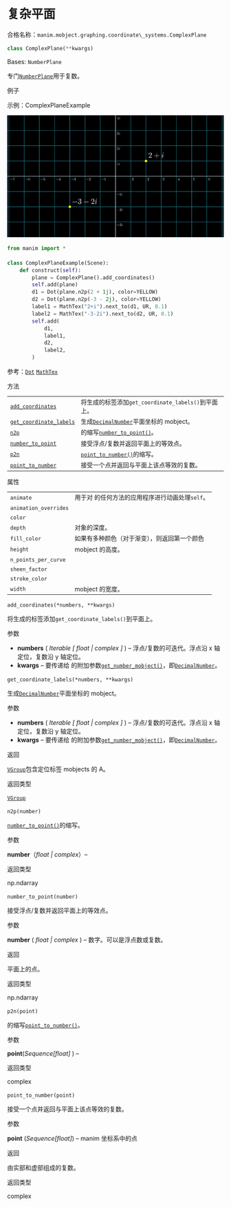 # 复杂平面

合格名称：`manim.mobject.graphing.coordinate\_systems.ComplexPlane`


```py
class ComplexPlane(**kwargs)
```

Bases: `NumberPlane`

专门[`NumberPlane`]()用于复数。

例子

示例：ComplexPlaneExample 

![ComplexPlaneExample-1.png](../../static/ComplexPlaneExample-1.png)

```py
from manim import *

class ComplexPlaneExample(Scene):
    def construct(self):
        plane = ComplexPlane().add_coordinates()
        self.add(plane)
        d1 = Dot(plane.n2p(2 + 1j), color=YELLOW)
        d2 = Dot(plane.n2p(-3 - 2j), color=YELLOW)
        label1 = MathTex("2+i").next_to(d1, UR, 0.1)
        label2 = MathTex("-3-2i").next_to(d2, UR, 0.1)
        self.add(
            d1,
            label1,
            d2,
            label2,
        )
```


参考：[`Dot`]() [`MathTex`]()

方法

|||
|-|-|
[`add_coordinates`]()|将生成的标签添加`get_coordinate_labels()`到平面上。
[`get_coordinate_labels`]()|生成[`DecimalNumber`]()平面坐标的 mobject。
[`n2p`]()|的缩写[`number_to_point()`]()。
[`number_to_point`]()|接受浮点/复数并返回平面上的等效点。
[`p2n`]()|[`point_to_number()`]()的缩写。
[`point_to_number`]()|接受一个点并返回与平面上该点等效的复数。


属性

|||
|-|-|
`animate`|用于对 的任何方法的应用程序进行动画处理`self`。
`animation_overrides`|
`color`|
`depth`|对象的深度。
`fill_color`|如果有多种颜色（对于渐变），则返回第一个颜色
`height`|mobject 的高度。
`n_points_per_curve`|
`sheen_factor`|
`stroke_color`|
`width`|mobject 的宽度。


`add_coordinates(*numbers, **kwargs)`

将生成的标签添加`get_coordinate_labels()`到平面上。

参数

- **numbers** ( _Iterable_ _\[_ _float_ _|_ _complex_ _\]_ ) – 浮点/复数的可迭代。浮点沿 x 轴定位，复数沿 y 轴定位。
- **kwargs** – 要传递给 的附加参数[`get_number_mobject()`]()，即[`DecimalNumber`]()。


`get_coordinate_labels(*numbers, **kwargs)`

生成[`DecimalNumber`]()平面坐标的 mobject。

参数

- **numbers** ( _Iterable_ _\[_ _float_ _|_ _complex_ _\]_ ) – 浮点/复数的可迭代。浮点沿 x 轴定位，复数沿 y 轴定位。
- **kwargs** – 要传递给 的附加参数[`get_number_mobject()`]()，即[`DecimalNumber`]()。

返回

[`VGroup`]()包含定位标签 mobjects 的 A。

返回类型

[`VGroup`]()



`n2p(number)`

[`number_to_point()`]()的缩写。

参数

**number**（*float | complex*）–

返回类型

np.ndarray


`number_to_point(number)`

接受浮点/复数并返回平面上的等效点。

参数

**number** ( _float_ _|_ _complex_ ) – 数字。可以是浮点数或复数。

返回

平面上的点。

返回类型

np.ndarray


`p2n(point)`

的缩写[`point_to_number()`]()。

参数

**point**(_Sequence[float]_ ) –

返回类型

complex


`point_to_number(point)`

接受一个点并返回与平面上该点等效的复数。

参数

**point** (_Sequence[float]_) – manim 坐标系中的点

返回

由实部和虚部组成的复数。

返回类型

complex
